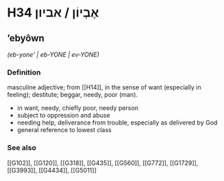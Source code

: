 # H34 אֶבְיוֹן / אביון

## ʼebyôwn

_(eb-yone' | eb-YONE | ev-YONE)_

### Definition

masculine adjective; from [[H14]], in the sense of want (especially in feeling); destitute; beggar, needy, poor (man).

- in want, needy, chiefly poor, needy person
- subject to oppression and abuse
- needing help, deliverance from trouble, especially as delivered by God
- general reference to lowest class
### See also

[[G102]], [[G120]], [[G318]], [[G435]], [[G560]], [[G772]], [[G1729]], [[G3993]], [[G4434]], [[G5011]]

